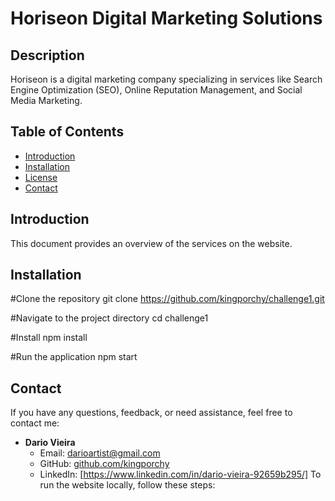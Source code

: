 # Horiseon Digital Marketing Solutions

## Description
Horiseon is a digital marketing company specializing in services like Search Engine Optimization (SEO), Online Reputation Management, and Social Media Marketing.

## Table of Contents
- [Introduction](#introduction)
- [Installation](#installation)
- [License](#license)
- [Contact](#contact)

## Introduction
This document provides an overview of the services on the website.

## Installation
  
#Clone the repository
git clone https://github.com/kingporchy/challenge1.git

#Navigate to the project directory
cd challenge1

#Install
npm install

#Run the application
npm start

## Contact

If you have any questions, feedback, or need assistance, feel free to contact me:

- **Dario Vieira**
  - Email: [darioartist@gmail.com](mailto:darioartist@gmail.com)
  - GitHub: [github.com/kingporchy](https://github.com/kingporchy)
  - LinkedIn: [https://www.linkedin.com/in/dario-vieira-92659b295/]
To run the website locally, follow these steps: